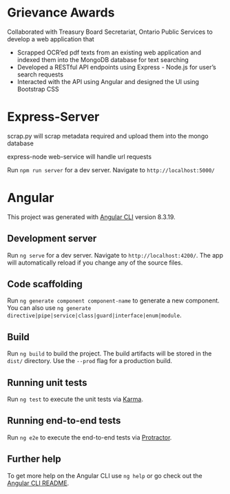 # Grievance Awards

Collaborated with Treasury Board Secretariat, Ontario Public Services to develop a web application that
-	Scrapped OCR’ed pdf texts from an existing web application and indexed them into the MongoDB database for text searching
-	Developed a RESTful API endpoints using Express - Node.js for user’s search requests
-	Interacted with the API using Angular and designed the UI using Bootstrap CSS


# Express-Server

scrap.py will scrap metadata required and upload them into the mongo database

express-node web-service will handle url requests

Run `npm run server` for a dev server. Navigate to `http://localhost:5000/`

# Angular

This project was generated with [Angular CLI](https://github.com/angular/angular-cli) version 8.3.19.

## Development server

Run `ng serve` for a dev server. Navigate to `http://localhost:4200/`. The app will automatically reload if you change any of the source files.

## Code scaffolding

Run `ng generate component component-name` to generate a new component. You can also use `ng generate directive|pipe|service|class|guard|interface|enum|module`.

## Build

Run `ng build` to build the project. The build artifacts will be stored in the `dist/` directory. Use the `--prod` flag for a production build.

## Running unit tests

Run `ng test` to execute the unit tests via [Karma](https://karma-runner.github.io).

## Running end-to-end tests

Run `ng e2e` to execute the end-to-end tests via [Protractor](http://www.protractortest.org/).

## Further help

To get more help on the Angular CLI use `ng help` or go check out the [Angular CLI README](https://github.com/angular/angular-cli/blob/master/README.md).
